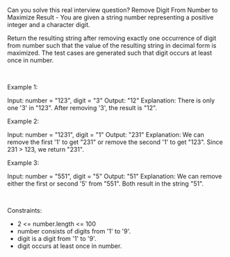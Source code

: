 Can you solve this real interview question? Remove Digit From Number to Maximize Result - You are given a string number representing a positive integer and a character digit.

Return the resulting string after removing exactly one occurrence of digit from number such that the value of the resulting string in decimal form is maximized. The test cases are generated such that digit occurs at least once in number.

 

Example 1:


Input: number = "123", digit = "3"
Output: "12"
Explanation: There is only one '3' in "123". After removing '3', the result is "12".


Example 2:


Input: number = "1231", digit = "1"
Output: "231"
Explanation: We can remove the first '1' to get "231" or remove the second '1' to get "123".
Since 231 > 123, we return "231".


Example 3:


Input: number = "551", digit = "5"
Output: "51"
Explanation: We can remove either the first or second '5' from "551".
Both result in the string "51".


 

Constraints:

 * 2 <= number.length <= 100
 * number consists of digits from '1' to '9'.
 * digit is a digit from '1' to '9'.
 * digit occurs at least once in number.